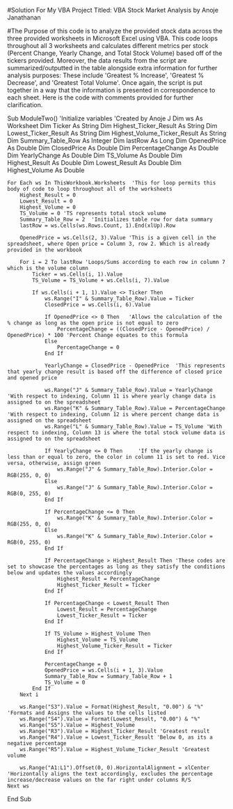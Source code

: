 #Solution For My VBA Project Titled: VBA Stock Market Analysis by Anoje Janathanan  

#The Purpose of this code is to analyze the provided stock data across the three provided worksheets in Microsoft Excel using VBA. This code loops throughout all 3 worksheets and calculates different metrics per stock (Percent Change, Yearly Change, and Total Stock Volume) based off of the tickers provided. Moreover, the data results from the script are summarized/outputted in the table alongside extra information for further analysis purposes: These include 'Greatest % Increase', 'Greatest % Decrease', and 'Greatest Total Volume'. Once again, the script is put together in a way that the information is presented in correspondence to each sheet. Here is the code with comments provided for further clarification.





















Sub ModuleTwo() 'Initialize variables 'Created by Anoje J
    Dim ws As Worksheet
    Dim Ticker As String
    Dim Highest_Ticker_Result As String
    Dim Lowest_Ticker_Result As String
    Dim Highest_Volume_Ticker_Result As String
    Dim Summary_Table_Row As Integer
    Dim lastRow As Long
    Dim OpenedPrice As Double
    Dim ClosedPrice As Double
    Dim PercentageChange As Double
    Dim YearlyChange As Double
    Dim TS_Volume As Double
    Dim Highest_Result As Double
    Dim Lowest_Result As Double
    Dim Highest_Volume As Double

    For Each ws In ThisWorkbook.Worksheets  'This for loop permits this body of code to loop throughout all of the worksheets
        Highest_Result = 0
        Lowest_Result = 0
        Highest_Volume = 0
        TS_Volume = 0 'TS represents total stock volume
        Summary_Table_Row = 2  'Initializes table row for data summary
        lastRow = ws.Cells(ws.Rows.Count, 1).End(xlUp).Row

        OpenedPrice = ws.Cells(2, 3).Value 'This is a given cell in the spreadsheet, where Open price = Column 3, row 2. Which is already provided in the workbook
        
        For i = 2 To lastRow 'Loops/Sums according to each row in column 7 which is the volume column
            Ticker = ws.Cells(i, 1).Value
            TS_Volume = TS_Volume + ws.Cells(i, 7).Value

            If ws.Cells(i + 1, 1).Value <> Ticker Then
                ws.Range("I" & Summary_Table_Row).Value = Ticker
                ClosedPrice = ws.Cells(i, 6).Value

                If OpenedPrice <> 0 Then   'Allows the calculation of the % change as long as the open price is not equal to zero
                    PercentageChange = ((ClosedPrice - OpenedPrice) / OpenedPrice) * 100 'Percent Change equates to this formula
                Else
                    PercentageChange = 0
                End If

                YearlyChange = ClosedPrice - OpenedPrice  'This represents that yearly change result is based off the difference of closed price and opened price

                ws.Range("J" & Summary_Table_Row).Value = YearlyChange 'With respect to indexing, Column 11 is where yearly change data is assigned to on the spreadsheet
                ws.Range("K" & Summary_Table_Row).Value = PercentageChange 'With respect to indexing, Column 12 is where percent change data is assigned on the spreadsheet
                ws.Range("L" & Summary_Table_Row).Value = TS_Volume 'With respect to indexing, Column 13 is where the total stock volume data is assigned to on the spreadsheet

                If YearlyChange <= 0 Then     'If the yearly change is less than or equal to zero, the color in column 11 is set to red. Vice versa, otherwise, assign green
                    ws.Range("J" & Summary_Table_Row).Interior.Color = RGB(255, 0, 0)
                Else
                    ws.Range("J" & Summary_Table_Row).Interior.Color = RGB(0, 255, 0)
                End If

                If PercentageChange <= 0 Then
                    ws.Range("K" & Summary_Table_Row).Interior.Color = RGB(255, 0, 0)
                Else
                    ws.Range("K" & Summary_Table_Row).Interior.Color = RGB(0, 255, 0)
                End If

                If PercentageChange > Highest_Result Then 'These codes are set to showcase the percentages as long as they satisfy the conditions below and updates the values accordingly
                    Highest_Result = PercentageChange
                    Highest_Ticker_Result = Ticker
                End If

                If PercentageChange < Lowest_Result Then
                    Lowest_Result = PercentageChange
                    Lowest_Ticker_Result = Ticker
                End If

                If TS_Volume > Highest_Volume Then
                    Highest_Volume = TS_Volume
                    Highest_Volume_Ticker_Result = Ticker
                End If

                PercentageChange = 0
                OpenedPrice = ws.Cells(i + 1, 3).Value
                Summary_Table_Row = Summary_Table_Row + 1
                TS_Volume = 0
            End If
        Next i

        ws.Range("S3").Value = Format(Highest_Result, "0.00") & "%"  'Formats and Assigns the values to the cells listed
        ws.Range("S4").Value = Format(Lowest_Result, "0.00") & "%"
        ws.Range("S5").Value = Highest_Volume
        ws.Range("R3").Value = Highest_Ticker_Result 'Greatest result
        ws.Range("R4").Value = Lowest_Ticker_Result 'Below 0, as its a negative percentage
        ws.Range("R5").Value = Highest_Volume_Ticker_Result 'Greatest volume

        ws.Range("A1:L1").Offset(0, 0).HorizontalAlignment = xlCenter 'Horizontally aligns the text accordingly, excludes the percentage increase/decrease values on the far right under columns R/S
    Next ws
End Sub
